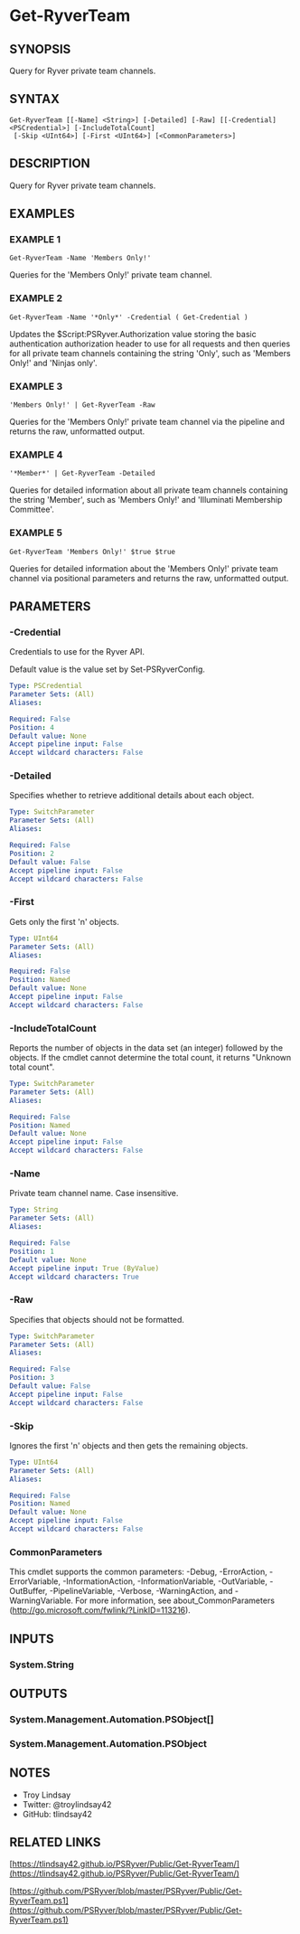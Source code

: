 # Get-RyverTeam

## SYNOPSIS
Query for Ryver private team channels.

## SYNTAX

```
Get-RyverTeam [[-Name] <String>] [-Detailed] [-Raw] [[-Credential] <PSCredential>] [-IncludeTotalCount]
 [-Skip <UInt64>] [-First <UInt64>] [<CommonParameters>]
```

## DESCRIPTION
Query for Ryver private team channels.

## EXAMPLES

### EXAMPLE 1
```
Get-RyverTeam -Name 'Members Only!'
```

Queries for the 'Members Only!' private team channel.

### EXAMPLE 2
```
Get-RyverTeam -Name '*Only*' -Credential ( Get-Credential )
```

Updates the $Script:PSRyver.Authorization value storing the basic
authentication authorization header to use for all requests and then queries
for all private team channels containing the string 'Only', such as
'Members Only!' and 'Ninjas only'.

### EXAMPLE 3
```
'Members Only!' | Get-RyverTeam -Raw
```

Queries for the 'Members Only!' private team channel via the pipeline and
returns the raw, unformatted output.

### EXAMPLE 4
```
'*Member*' | Get-RyverTeam -Detailed
```

Queries for detailed information about all private team channels containing the
string 'Member', such as 'Members Only!' and 'Illuminati Membership Committee'.

### EXAMPLE 5
```
Get-RyverTeam 'Members Only!' $true $true
```

Queries for detailed information about the 'Members Only!' private team channel
via positional parameters and returns the raw, unformatted output.

## PARAMETERS

### -Credential
Credentials to use for the Ryver API.

Default value is the value set by Set-PSRyverConfig.

```yaml
Type: PSCredential
Parameter Sets: (All)
Aliases:

Required: False
Position: 4
Default value: None
Accept pipeline input: False
Accept wildcard characters: False
```

### -Detailed
Specifies whether to retrieve additional details about each object.

```yaml
Type: SwitchParameter
Parameter Sets: (All)
Aliases:

Required: False
Position: 2
Default value: False
Accept pipeline input: False
Accept wildcard characters: False
```

### -First
Gets only the first 'n' objects.

```yaml
Type: UInt64
Parameter Sets: (All)
Aliases:

Required: False
Position: Named
Default value: None
Accept pipeline input: False
Accept wildcard characters: False
```

### -IncludeTotalCount
Reports the number of objects in the data set (an integer) followed by the objects. If
the cmdlet cannot determine the total count, it returns "Unknown total count".

```yaml
Type: SwitchParameter
Parameter Sets: (All)
Aliases:

Required: False
Position: Named
Default value: None
Accept pipeline input: False
Accept wildcard characters: False
```

### -Name
Private team channel name. 
Case insensitive.

```yaml
Type: String
Parameter Sets: (All)
Aliases:

Required: False
Position: 1
Default value: None
Accept pipeline input: True (ByValue)
Accept wildcard characters: True
```

### -Raw
Specifies that objects should not be formatted.

```yaml
Type: SwitchParameter
Parameter Sets: (All)
Aliases:

Required: False
Position: 3
Default value: False
Accept pipeline input: False
Accept wildcard characters: False
```

### -Skip
Ignores the first 'n' objects and then gets the remaining objects.

```yaml
Type: UInt64
Parameter Sets: (All)
Aliases:

Required: False
Position: Named
Default value: None
Accept pipeline input: False
Accept wildcard characters: False
```

### CommonParameters
This cmdlet supports the common parameters: -Debug, -ErrorAction, -ErrorVariable, -InformationAction, -InformationVariable, -OutVariable, -OutBuffer, -PipelineVariable, -Verbose, -WarningAction, and -WarningVariable.
For more information, see about_CommonParameters (http://go.microsoft.com/fwlink/?LinkID=113216).

## INPUTS

### System.String

## OUTPUTS

### System.Management.Automation.PSObject[]

### System.Management.Automation.PSObject

## NOTES
- Troy Lindsay
- Twitter: @troylindsay42
- GitHub: tlindsay42

## RELATED LINKS

[https://tlindsay42.github.io/PSRyver/Public/Get-RyverTeam/](https://tlindsay42.github.io/PSRyver/Public/Get-RyverTeam/)

[https://github.com/PSRyver/blob/master/PSRyver/Public/Get-RyverTeam.ps1](https://github.com/PSRyver/blob/master/PSRyver/Public/Get-RyverTeam.ps1)

